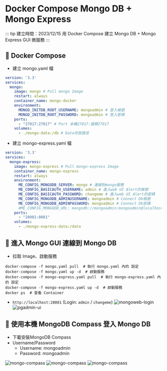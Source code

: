 # Docker Compose Mongo DB + Mongo Express

::: tip 建立時間：2023/12/15
用 Docker Compose 建立 Mongo DB + Mongo Express GUI 微服務
:::

## :pushpin: Docker Compose

- 建立 mongo.yaml 檔

``` yaml
version: '3.3'
services:
  mongo:
    image: mongo # Pull mongo Image
    restart: always
    container_name: mongo-docker
    environment:
      MONGO_INITDB_ROOT_USERNAME: mongoadmin # 登入帳號
      MONGO_INITDB_ROOT_PASSWORD: mongoadmin # 登入密碼
    ports:
      - "27017:27017" # Port 本機27017:服務27017
    volumes:
      - ./mongo-data:/db # Data存放路徑
```

- 建立 mongo-express.yaml 檔

``` yaml
version: '3.3'
services:
  mongo-express:
    image: mongo-express # Pull mongo-express Image
    container_name: mongo-express
    restart: always
    environment:
      ME_CONFIG_MONGODB_SERVER: mongo # 連線到mongo服務
      ME_CONFIG_BASICAUTH_USERNAME: admin # 進入web UI Alert的帳號
      ME_CONFIG_BASICAUTH_PASSWORD: changeme # 進入web UI Alert的密碼
      ME_CONFIG_MONGODB_ADMINUSERNAME: mongoadmin # Connect Db帳號
      ME_CONFIG_MONGODB_ADMINPASSWORD: mongoadmin # Connect Db密碼
      #ME_CONFIG_MONGODB_URL: mongodb://mongoadmin:mongoadmin@localhost:27017/ # 連接Url紀錄 mongodb://帳號:密碼@ip:port
    ports:
      - "28081:8081"
    volumes:
      - ./mongo-express-data:/data
```

## :pushpin: 進入 Mongo GUI 連線到 Mongo DB

- 拉取 Image、啟動服務
``` shell
docker-compose -f mongo.yaml pull  # 執行 mongo.yaml 內的 設定
docker-compose -f mongo.yaml up -d  # 啟動服務
docker-compose -f mongo-express.yaml pull  # 執行 mongo-express.yaml 內的 設定
docker-compose -f mongo-express.yaml up -d  # 啟動服務
docker ps  # 查看 Container
```

- `http://localhost:28081`  (Login: `admin` / `changeme`)
![mongoweb-login](/public/mongo/mongoweb-login.png)
![pgadmin-ui](/public/mongo/mongo-express.png)

## :pushpin: 使用本機 MongoDB Compass 登入 Mongo DB

- 下載安裝MongoDB Compass
- Username/Password
    - Username: mongoadmin
    - Password: mongoadmin

![mongo-compass](/public/mongo/mongo-local.png)
![mongo-compass](/public/mongo/mongo-compass.jpg)
![mongo-compass](/public/mongo/mongo-express-ui.png)